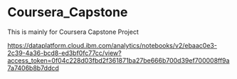 # Coursera_Capstone
This is mainly for Coursera Capstone Project


https://dataplatform.cloud.ibm.com/analytics/notebooks/v2/ebaac0e3-2c39-4a36-bcd8-ed3bf0fc77cc/view?access_token=0f04c228d03fbd2f361871ba27be666b700d39ef700008ff9a7a7406b8b7ddcd
